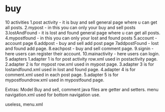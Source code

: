 # buy
10 activities
  1.post activity - it is buy and sell general page where u can get all posts.
  2.mypost - in this you can only your buy and sell posts
  3.lostAndFound - it is lost and found general page where u can get all posts.
  4.mypostfound - in this you can only your lost and found posts
  5.account - account page
  6.addpost - buy and sell add post page
  7addpostFound - lost and found add page.
  8.eachpost - buy and sell comment page.
  9.signin - here users can register their account.
  10.mainactivity - here users can login.
5 adapters
 1.adapter 1 is for post activity row.xml  used in postactivity page.
 2.adapter 2 is for mypost row.xml  used in mypost page.
 3.adapter 3 is for  lostandfound.xml  used in lost and found page.
 4.adapter 4 is for comment.xml  used in each post page.
 5.adapter 5 is for mypostfoundrow.xml  used in mypostfound page.
 
 Extras:
 Model
   Buy and sell, comment java files are getter and setters.
 menu
   navigation.xml used for bottom navigation use.
   
 useless,
 menu.xml
 
 
